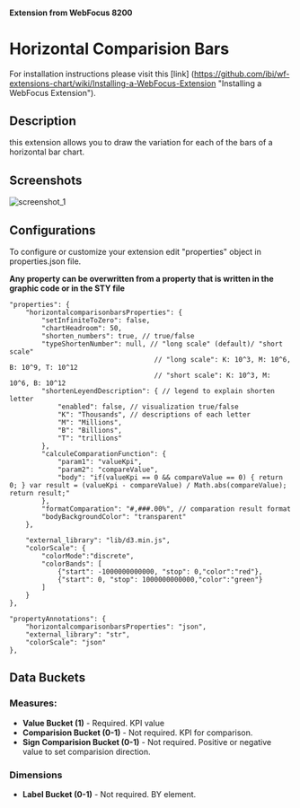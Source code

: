 
#### Extension from WebFocus 8200

# Horizontal Comparision Bars

For installation instructions please visit this [link] (https://github.com/ibi/wf-extensions-chart/wiki/Installing-a-WebFocus-Extension "Installing a WebFocus Extension").

## Description

this extension allows you to draw the variation for each of the bars of a horizontal bar chart.

## Screenshots

![screenshot_1](https://github.com/ibi/wf-extensions-chart/blob/master/com.ibi.horizontal_comparison_bars/screenshots/1.png)

## Configurations

To configure or customize your extension edit "properties" object in properties.json file.

**Any property can be overwritten from a property that is written in the graphic code or in the STY file**
	
	"properties": {
		"horizontalcomparisonbarsProperties": {
			"setInfiniteToZero": false,
			"chartHeadroom": 50,
			"shorten_numbers": true, // true/false
			"typeShortenNumber": null, // "long scale" (default)/ "short scale"
										// "long scale": K: 10^3, M: 10^6, B: 10^9, T: 10^12
										// "short scale": K: 10^3, M: 10^6, B: 10^12
			"shortenLeyendDescription": { // legend to explain shorten letter
				"enabled": false, // visualization true/false
				"K": "Thousands", // descriptions of each letter
				"M": "Millions",
				"B": "Billions",
				"T": "trillions"
			},
			"calculeComparationFunction": {
				"param1": "valueKpi", 
				"param2": "compareValue", 
				"body": "if(valueKpi == 0 && compareValue == 0) { return 0; } var result = (valueKpi - compareValue) / Math.abs(compareValue);  return result;"
			},
			"formatComparation": "#,###.00%", // comparation result format
			"bodyBackgroundColor": "transparent"
		},
		
		"external_library": "lib/d3.min.js",
		"colorScale": {
			"colorMode":"discrete",
			"colorBands": [
				{"start": -1000000000000, "stop": 0,"color":"red"},
				{"start": 0, "stop": 1000000000000,"color":"green"}
			]
		}
	},
	
	"propertyAnnotations": {
		"horizontalcomparisonbarsProperties": "json",		
		"external_library": "str",
		"colorScale": "json"
	},


## Data Buckets

### Measures:
* **Value Bucket (1)** - Required. KPI value
* **Comparision Bucket (0-1)** - Not required. KPI for comparison.
* **Sign Comparision Bucket (0-1)** - Not required. Positive or negative value to set comparision direction.

### Dimensions
* **Label Bucket (0-1)** - Not required. BY element.
